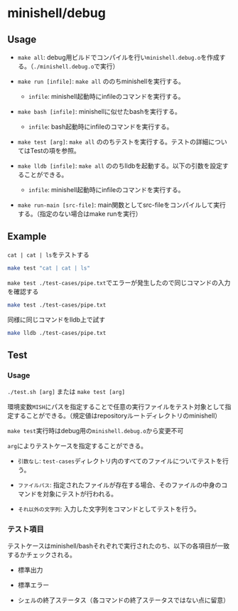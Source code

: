 # minishell/debug

## Usage

- `make all`: debug用ビルドでコンパイルを行い`minishell.debug.o`を作成する。（`./minishell.debug.o`で実行）

- `make run [infile]`: `make all` ののちminishellを実行する。

  - `infile`: minishell起動時にinfileのコマンドを実行する。

- `make bash [infile]`: minishellに似せたbashを実行する。

  - `infile`: bash起動時にinfileのコマンドを実行する。

- `make test [arg]`: `make all` ののちテストを実行する。テストの詳細についてはTestの項を参照。

- `make lldb [infile]`: `make all` ののちlldbを起動する。以下の引数を設定することができる。

  - `infile`: minishell起動時にinfileのコマンドを実行する。

- `make run-main [src-file]`: main関数としてsrc-fileをコンパイルして実行する。（指定のない場合はmake runを実行）

## Example

`cat | cat | ls`をテストする

```sh
make test "cat | cat | ls"
```

`make test ./test-cases/pipe.txt`でエラーが発生したので同じコマンドの入力を確認する

```sh
make test ./test-cases/pipe.txt
```

同様に同じコマンドをlldb上で試す

```sh
make lldb ./test-cases/pipe.txt
```

## Test

### Usage

`./test.sh [arg]` または `make test [arg]`

環境変数`MISH`にパスを指定することで任意の実行ファイルをテスト対象として指定することができる。（規定値はrepositoryルートディレクトリのminishell）

`make test`実行時はdebug用の`minishell.debug.o`から変更不可

`arg`によりテストケースを指定することができる。

  - `引数なし`: `test-cases`ディレクトリ内のすべてのファイルについてテストを行う。

  - `ファイルパス`: 指定されたファイルが存在する場合、そのファイルの中身のコマンドを対象にテストが行われる。

  - `それ以外の文字列`: 入力した文字列をコマンドとしてテストを行う。


### テスト項目

テストケースはminishell/bashそれぞれで実行されたのち、以下の各項目が一致するかチェックされる。

- 標準出力

- 標準エラー

- シェルの終了ステータス（各コマンドの終了ステータスではない点に留意）
